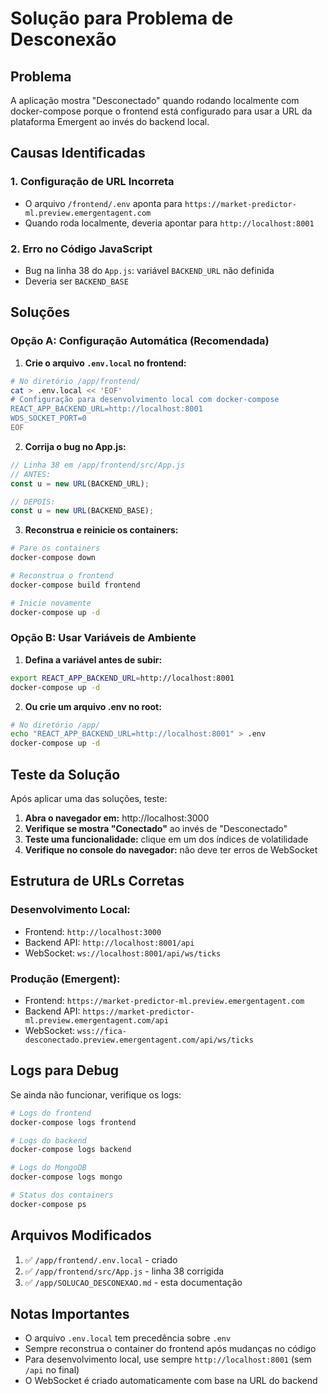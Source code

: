 # Solução para Problema de Desconexão

## Problema
A aplicação mostra "Desconectado" quando rodando localmente com docker-compose porque o frontend está configurado para usar a URL da plataforma Emergent ao invés do backend local.

## Causas Identificadas

### 1. Configuração de URL Incorreta
- O arquivo `/frontend/.env` aponta para `https://market-predictor-ml.preview.emergentagent.com`  
- Quando roda localmente, deveria apontar para `http://localhost:8001`

### 2. Erro no Código JavaScript 
- Bug na linha 38 do `App.js`: variável `BACKEND_URL` não definida
- Deveria ser `BACKEND_BASE` 

## Soluções

### Opção A: Configuração Automática (Recomendada)

1. **Crie o arquivo `.env.local` no frontend:**
```bash
# No diretório /app/frontend/
cat > .env.local << 'EOF'
# Configuração para desenvolvimento local com docker-compose
REACT_APP_BACKEND_URL=http://localhost:8001
WDS_SOCKET_PORT=0
EOF
```

2. **Corrija o bug no App.js:**
```javascript
// Linha 38 em /app/frontend/src/App.js
// ANTES:
const u = new URL(BACKEND_URL);

// DEPOIS:
const u = new URL(BACKEND_BASE);
```

3. **Reconstrua e reinicie os containers:**
```bash
# Pare os containers
docker-compose down

# Reconstrua o frontend
docker-compose build frontend

# Inicie novamente
docker-compose up -d
```

### Opção B: Usar Variáveis de Ambiente

1. **Defina a variável antes de subir:**
```bash
export REACT_APP_BACKEND_URL=http://localhost:8001
docker-compose up -d
```

2. **Ou crie um arquivo .env no root:**
```bash
# No diretório /app/
echo "REACT_APP_BACKEND_URL=http://localhost:8001" > .env
docker-compose up -d
```

## Teste da Solução

Após aplicar uma das soluções, teste:

1. **Abra o navegador em:** http://localhost:3000
2. **Verifique se mostra "Conectado"** ao invés de "Desconectado"
3. **Teste uma funcionalidade:** clique em um dos índices de volatilidade
4. **Verifique no console do navegador:** não deve ter erros de WebSocket

## Estrutura de URLs Corretas

### Desenvolvimento Local:
- Frontend: `http://localhost:3000`
- Backend API: `http://localhost:8001/api`  
- WebSocket: `ws://localhost:8001/api/ws/ticks`

### Produção (Emergent):
- Frontend: `https://market-predictor-ml.preview.emergentagent.com`
- Backend API: `https://market-predictor-ml.preview.emergentagent.com/api`
- WebSocket: `wss://fica-desconectado.preview.emergentagent.com/api/ws/ticks`

## Logs para Debug

Se ainda não funcionar, verifique os logs:

```bash
# Logs do frontend
docker-compose logs frontend

# Logs do backend  
docker-compose logs backend

# Logs do MongoDB
docker-compose logs mongo

# Status dos containers
docker-compose ps
```

## Arquivos Modificados

1. ✅ `/app/frontend/.env.local` - criado
2. ✅ `/app/frontend/src/App.js` - linha 38 corrigida  
3. ✅ `/app/SOLUCAO_DESCONEXAO.md` - esta documentação

## Notas Importantes

- O arquivo `.env.local` tem precedência sobre `.env`
- Sempre reconstrua o container do frontend após mudanças no código
- Para desenvolvimento local, use sempre `http://localhost:8001` (sem `/api` no final)
- O WebSocket é criado automaticamente com base na URL do backend